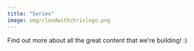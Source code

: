 ```yaml
---
title: "Series"
image: img/cloudwithchrislogo.png
---
```

Find out more about all the great content that we're building! :)
